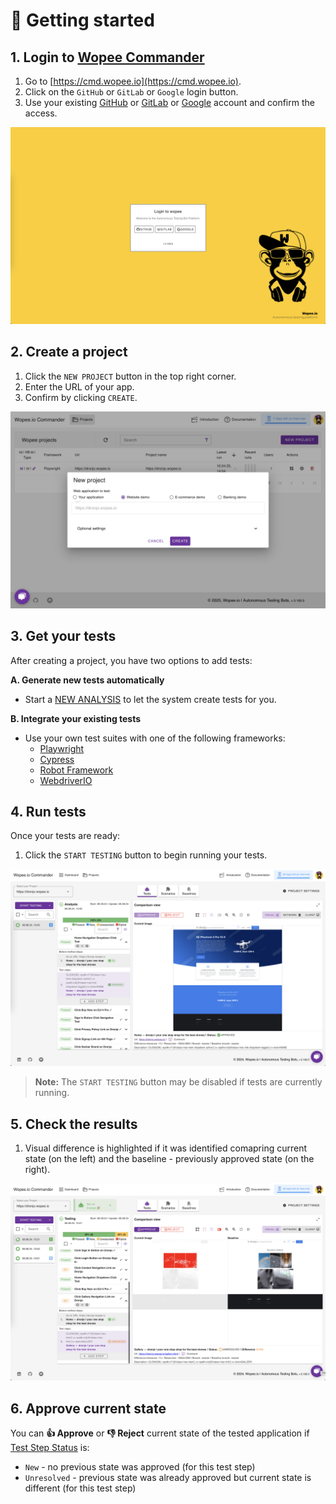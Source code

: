 # 🤖 Getting started

## 1. Login to [Wopee Commander](https://cmd.wopee.io)

1. Go to [https://cmd.wopee.io](https://cmd.wopee.io).
2. Click on the `GitHub` or `GitLab` or `Google` login button.
3. Use your existing [GitHub](https://github.com/signup) or [GitLab](https://gitlab.com/users/sign_up) or [Google](https://accounts.google.com/) account and confirm the access.

![Login screen](img/getting-started/2024-08-08-15-10-15-image.png)

## 2. Create a project

1. Click the `NEW PROJECT` button in the top right corner.
2. Enter the URL of your app.
3. Confirm by clicking `CREATE`.

![Create new project](img/bot/2025-04-16_04-14.png)

## 3. Get your tests

After creating a project, you have two options to add tests:

**A. Generate new tests automatically**

- Start a [NEW ANALYSIS](analysis.md) to let the system create tests for you.

**B. Integrate your existing tests**

- Use your own test suites with one of the following frameworks:
  - [Playwright](playwright-visual-testing.md)
  - [Cypress](cypress/01-getting-started.md)
  - [Robot Framework](robot-framework/01-getting-started.md)
  - [WebdriverIO](webdriverio-visual-testing.md)


## 4. Run tests

Once your tests are ready:

1. Click the `START TESTING` button to begin running your tests.

![Running tests](img/getting-started/2024-08-08-15-17-58-image.png)

> **Note:** The `START TESTING` button may be disabled if tests are currently running.

## 5. Check the results

1. Visual difference is highlighted if it was identified comapring current state (on the left) and the baseline - previously approved state (on the right).

![Comparison screen](img/getting-started/2024-08-08-15-23-56-image.png)

## 6. Approve current state

You can **👍 Approve** or **👎 Reject** current state of the tested application if [Test Step Status](glossary.md#test-step-status) is:

- `New` - no previous state was approved (for this test step)
- `Unresolved` - previous state was already approved but current state is different (for this test step)
